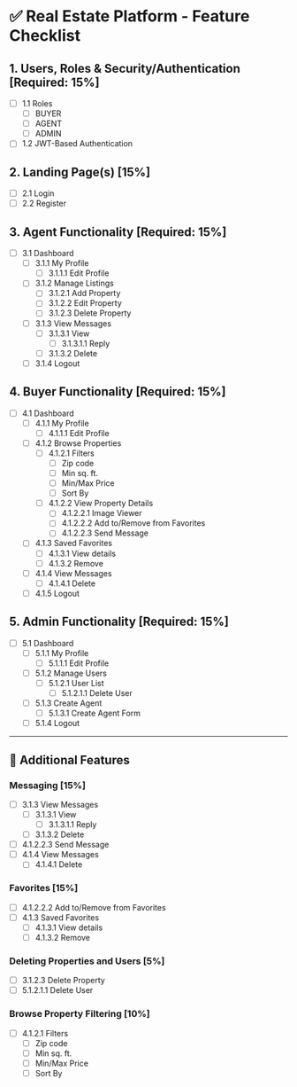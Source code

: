# ✅ Real Estate Platform - Feature Checklist

## 1. Users, Roles & Security/Authentication [Required: 15%]
- [ ] 1.1 Roles
  - [ ] BUYER
  - [ ] AGENT
  - [ ] ADMIN
- [ ] 1.2 JWT-Based Authentication

## 2. Landing Page(s) [15%]
- [ ] 2.1 Login
- [ ] 2.2 Register

## 3. Agent Functionality [Required: 15%]
- [ ] 3.1 Dashboard
  - [ ] 3.1.1 My Profile
    - [ ] 3.1.1.1 Edit Profile
  - [ ] 3.1.2 Manage Listings
    - [ ] 3.1.2.1 Add Property
    - [ ] 3.1.2.2 Edit Property
    - [ ] 3.1.2.3 Delete Property
  - [ ] 3.1.3 View Messages
    - [ ] 3.1.3.1 View
      - [ ] 3.1.3.1.1 Reply
    - [ ] 3.1.3.2 Delete
  - [ ] 3.1.4 Logout

## 4. Buyer Functionality [Required: 15%]
- [ ] 4.1 Dashboard
  - [ ] 4.1.1 My Profile
    - [ ] 4.1.1.1 Edit Profile
  - [ ] 4.1.2 Browse Properties
    - [ ] 4.1.2.1 Filters
      - [ ] Zip code
      - [ ] Min sq. ft.
      - [ ] Min/Max Price
      - [ ] Sort By
    - [ ] 4.1.2.2 View Property Details
      - [ ] 4.1.2.2.1 Image Viewer
      - [ ] 4.1.2.2.2 Add to/Remove from Favorites
      - [ ] 4.1.2.2.3 Send Message
  - [ ] 4.1.3 Saved Favorites
    - [ ] 4.1.3.1 View details
    - [ ] 4.1.3.2 Remove
  - [ ] 4.1.4 View Messages
    - [ ] 4.1.4.1 Delete
  - [ ] 4.1.5 Logout

## 5. Admin Functionality [Required: 15%]
- [ ] 5.1 Dashboard
  - [ ] 5.1.1 My Profile
    - [ ] 5.1.1.1 Edit Profile
  - [ ] 5.1.2 Manage Users
    - [ ] 5.1.2.1 User List
      - [ ] 5.1.2.1.1 Delete User
  - [ ] 5.1.3 Create Agent
    - [ ] 5.1.3.1 Create Agent Form
  - [ ] 5.1.4 Logout

---

## 🔧 Additional Features

### Messaging [15%]
- [ ] 3.1.3 View Messages
  - [ ] 3.1.3.1 View
    - [ ] 3.1.3.1.1 Reply
  - [ ] 3.1.3.2 Delete
- [ ] 4.1.2.2.3 Send Message
- [ ] 4.1.4 View Messages
  - [ ] 4.1.4.1 Delete

### Favorites [15%]
- [ ] 4.1.2.2.2 Add to/Remove from Favorites
- [ ] 4.1.3 Saved Favorites
  - [ ] 4.1.3.1 View details
  - [ ] 4.1.3.2 Remove

### Deleting Properties and Users [5%]
- [ ] 3.1.2.3 Delete Property
- [ ] 5.1.2.1.1 Delete User

### Browse Property Filtering [10%]
- [ ] 4.1.2.1 Filters
  - [ ] Zip code
  - [ ] Min sq. ft.
  - [ ] Min/Max Price
  - [ ] Sort By
